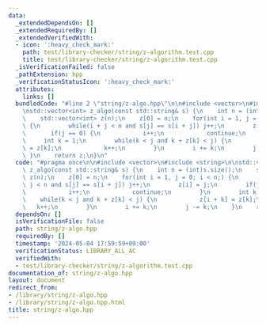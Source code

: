 ```yaml
---
data:
  _extendedDependsOn: []
  _extendedRequiredBy: []
  _extendedVerifiedWith:
  - icon: ':heavy_check_mark:'
    path: test/library-checker/string/z-algorithm.test.cpp
    title: test/library-checker/string/z-algorithm.test.cpp
  _isVerificationFailed: false
  _pathExtension: hpp
  _verificationStatusIcon: ':heavy_check_mark:'
  attributes:
    links: []
  bundledCode: "#line 2 \"string/z-algo.hpp\"\n\n#include <vector>\n#include <string>\n\
    \nstd::vector<int> z_algo(const std::string& s) {\n    int n = (int)s.size();\n\
    \    std::vector<int> z(n);\n    z[0] = n;\n    for(int i = 1, j = 0; i < n;)\
    \ {\n        while(i + j < n and s[j] == s[i + j]) j++;\n        z[i] = j;\n \
    \       if(j == 0) {\n            i++;\n            continue;\n        }\n   \
    \     int k = 1;\n        while(k < j and k + z[k] < j) {\n            z[i + k]\
    \ = z[k];\n            k++;\n        }\n        i += k;\n        j -= k;\n   \
    \ }\n    return z;\n}\n"
  code: "#pragma once\n\n#include <vector>\n#include <string>\n\nstd::vector<int>\
    \ z_algo(const std::string& s) {\n    int n = (int)s.size();\n    std::vector<int>\
    \ z(n);\n    z[0] = n;\n    for(int i = 1, j = 0; i < n;) {\n        while(i +\
    \ j < n and s[j] == s[i + j]) j++;\n        z[i] = j;\n        if(j == 0) {\n\
    \            i++;\n            continue;\n        }\n        int k = 1;\n    \
    \    while(k < j and k + z[k] < j) {\n            z[i + k] = z[k];\n         \
    \   k++;\n        }\n        i += k;\n        j -= k;\n    }\n    return z;\n}"
  dependsOn: []
  isVerificationFile: false
  path: string/z-algo.hpp
  requiredBy: []
  timestamp: '2024-05-04 17:59:59+09:00'
  verificationStatus: LIBRARY_ALL_AC
  verifiedWith:
  - test/library-checker/string/z-algorithm.test.cpp
documentation_of: string/z-algo.hpp
layout: document
redirect_from:
- /library/string/z-algo.hpp
- /library/string/z-algo.hpp.html
title: string/z-algo.hpp
---
```

